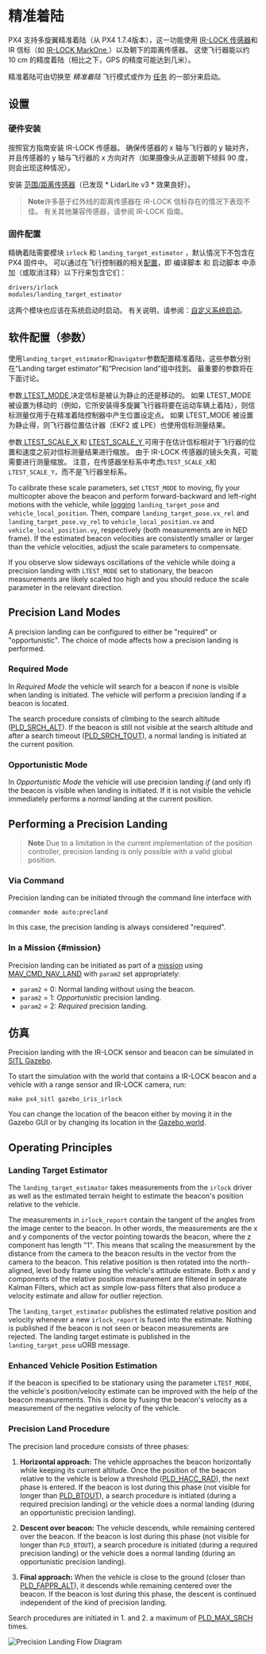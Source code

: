# 精准着陆

PX4 支持多旋翼精准着陆（从 PX4 1.7.4版本），这一功能使用 [IR-LOCK 传感器](https://irlock.com/products/ir-lock-sensor-precision-landing-kit)和 IR 信标（如 [ IR-LOCK MarkOne ](https://irlock.com/collections/markone) ）以及朝下的距离传感器。 这使飞行器能以约 10 cm 的精度着陆（相比之下，GPS 的精度可能达到几米）。

精准着陆可由切换至 *精准着陆* 飞行模式或作为 [任务](#mission) 的一部分来启动。

## 设置

### 硬件安装

按照官方指南安装 IR-LOCK 传感器。 确保传感器的 x 轴与飞行器的 y 轴对齐，并且传感器的 y 轴与飞行器的 x 方向对齐（如果摄像头从正面朝下倾斜 90 度，则会出现这种情况）。

安装 [范围/距离传感器](../getting_started/sensor_selection.md#distance)（已发现 * LidarLite v3 * 效果良好）。

> **Note**许多基于红外线的距离传感器在 IR-LOCK 信标存在的情况下表现不佳。 有关其他兼容传感器，请参阅 IR-LOCK 指南。

### 固件配置

精确着陆需要模块 ` irlock ` 和 ` landing_target_estimator ` ，默认情况下不包含在 PX4 固件中。 可以通过在飞行控制器的相关[配置](https://github.com/PX4/Firmware/tree/master/cmake/configs)，即 编译脚本 和 启动脚本 中添加（或取消注释）以下行来包含它们：

    drivers/irlock
    modules/landing_target_estimator
    

这两个模块也应该在系统启动时启动。 有关说明，请参阅：[自定义系统启动](https://dev.px4.io/en/advanced/system_startup.html#starting-additional-applications)。

## 软件配置（参数）

使用` landing_target_estimator `和` navigator `参数配置精准着陆，这些参数分别在“Landing target estimator”和“Precision land”组中找到。 最重要的参数将在下面讨论。

参数[ LTEST_MODE ](../advanced_config/parameter_reference.md#LTEST_MODE) 决定信标是被认为静止的还是移动的。 如果 <LT> LTEST_MODE </code>被设置为移动的（例如，它所安装得多旋翼飞行器将要在运动车辆上着陆），则信标测量仅用于在精准着陆控制器中产生位置设定点。 如果<LT> LTEST_MODE </code> 被设置为静止得，则飞行器位置估计器（EKF2 或 LPE）也使用信标测量结果。

参数[ LTEST_SCALE_X ](../advanced_config/parameter_reference.md#LTEST_SCALE_X) 和 [ LTEST_SCALE_Y ](../advanced_config/parameter_reference.md#LTEST_SCALE_Y) 可用于在估计信标相对于飞行器的位置和速度之前对信标测量结果进行缩放。 由于 IR-LOCK 传感器的镜头失真，可能需要进行测量缩放。 注意，在传感器坐标系中考虑` LTEST_SCALE_X `和` LTEST_SCALE_Y `，而不是飞行器坐标系。

To calibrate these scale parameters, set `LTEST_MODE` to moving, fly your multicopter above the beacon and perform forward-backward and left-right motions with the vehicle, while [logging](https://dev.px4.io/en/log/logging.html#configuration) `landing_target_pose` and `vehicle_local_position`. Then, compare `landing_target_pose.vx_rel` and `landing_target_pose.vy_rel` to `vehicle_local_position.vx` and `vehicle_local_position.vy`, respectively (both measurements are in NED frame). If the estimated beacon velocities are consistently smaller or larger than the vehicle velocities, adjust the scale parameters to compensate.

If you observe slow sideways oscillations of the vehicle while doing a precision landing with `LTEST_MODE` set to stationary, the beacon measurements are likely scaled too high and you should reduce the scale parameter in the relevant direction.

## Precision Land Modes

A precision landing can be configured to either be "required" or "opportunistic". The choice of mode affects how a precision landing is performed.

### Required Mode

In *Required Mode* the vehicle will search for a beacon if none is visible when landing is initiated. The vehicle will perform a precision landing if a beacon is located.

The search procedure consists of climbing to the search altitude ([PLD_SRCH_ALT](../advanced_config/parameter_reference.md#PLD_SRCH_ALT)). If the beacon is still not visible at the search altitude and after a search timeout ([PLD_SRCH_TOUT](../advanced_config/parameter_reference.md#PLD_SRCH_TOUT)), a normal landing is initiated at the current position.

### Opportunistic Mode

In *Opportunistic Mode* the vehicle will use precision landing *if* (and only if) the beacon is visible when landing is initiated. If it is not visible the vehicle immediately performs a *normal* landing at the current position.

## Performing a Precision Landing

> **Note** Due to a limitation in the current implementation of the position controller, precision landing is only possible with a valid global position.

### Via Command

Precision landing can be initiated through the command line interface with

    commander mode auto:precland
    

In this case, the precision landing is always considered "required".

### In a Mission {#mission}

Precision landing can be initiated as part of a [mission](../flying/missions.md) using [MAV_CMD_NAV_LAND](https://mavlink.io/en/messages/common.html#MAV_CMD_NAV_LAND) with `param2` set appropriately:

- `param2` = 0: Normal landing without using the beacon.
- `param2` = 1: *Opportunistic* precision landing.
- `param2` = 2: *Required* precision landing.

## 仿真

Precision landing with the IR-LOCK sensor and beacon can be simulated in [SITL Gazebo](https://dev.px4.io/en/simulation/gazebo.html).

To start the simulation with the world that contains a IR-LOCK beacon and a vehicle with a range sensor and IR-LOCK camera, run:

    make px4_sitl gazebo_iris_irlock
    

You can change the location of the beacon either by moving it in the Gazebo GUI or by changing its location in the [Gazebo world](https://github.com/PX4/sitl_gazebo/blob/master/worlds/iris_irlock.world#L42).

## Operating Principles

### Landing Target Estimator

The `landing_target_estimator` takes measurements from the `irlock` driver as well as the estimated terrain height to estimate the beacon's position relative to the vehicle.

The measurements in `irlock_report` contain the tangent of the angles from the image center to the beacon. In other words, the measurements are the x and y components of the vector pointing towards the beacon, where the z component has length "1". This means that scaling the measurement by the distance from the camera to the beacon results in the vector from the camera to the beacon. This relative position is then rotated into the north-aligned, level body frame using the vehicle's attitude estimate. Both x and y components of the relative position measurement are filtered in separate Kalman Filters, which act as simple low-pass filters that also produce a velocity estimate and allow for outlier rejection.

The `landing_target_estimator` publishes the estimated relative position and velocity whenever a new `irlock_report` is fused into the estimate. Nothing is published if the beacon is not seen or beacon measurements are rejected. The landing target estimate is published in the `landing_target_pose` uORB message.

### Enhanced Vehicle Position Estimation

If the beacon is specified to be stationary using the parameter `LTEST_MODE`, the vehicle's position/velocity estimate can be improved with the help of the beacon measurements. This is done by fusing the beacon's velocity as a measurement of the negative velocity of the vehicle.

### Precision Land Procedure

The precision land procedure consists of three phases:

1. **Horizontal approach:** The vehicle approaches the beacon horizontally while keeping its current altitude. Once the position of the beacon relative to the vehicle is below a threshold ([PLD_HACC_RAD](../advanced_config/parameter_reference.md#PLD_HACC_RAD)), the next phase is entered. If the beacon is lost during this phase (not visible for longer than [PLD_BTOUT](../advanced_config/parameter_reference.md#PLD_BTOUT)), a search procedure is initiated (during a required precision landing) or the vehicle does a normal landing (during an opportunistic precision landing).

2. **Descent over beacon:** The vehicle descends, while remaining centered over the beacon. If the beacon is lost during this phase (not visible for longer than `PLD_BTOUT`), a search procedure is initiated (during a required precision landing) or the vehicle does a normal landing (during an opportunistic precision landing).

3. **Final approach:** When the vehicle is close to the ground (closer than [PLD_FAPPR_ALT](../advanced_config/parameter_reference.md#PLD_FAPPR_ALT)), it descends while remaining centered over the beacon. If the beacon is lost during this phase, the descent is continued independent of the kind of precision landing.

Search procedures are initiated in 1. and 2. a maximum of [PLD_MAX_SRCH](../advanced_config/parameter_reference.md#PLD_MAX_SRCH) times.

![Precision Landing Flow Diagram](../../assets/precision_land/precland-flow-diagram.png)